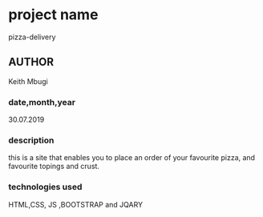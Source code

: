 # project name
pizza-delivery

## AUTHOR 
 Keith Mbugi 

 ### date,month,year
 30.07.2019

 ### description
 this is a site that enables you to place an order of your favourite pizza, and favourite topings and crust. 

 ### technologies used 
 HTML,CSS, JS  ,BOOTSTRAP and JQARY 
